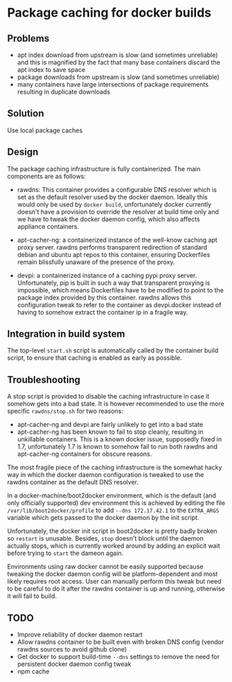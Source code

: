Package caching for docker builds
=================================

Problems
--------

 - apt index download from upstream is slow (and sometimes unreliable)
   and this is magnified by the fact that many base containers discard
   the apt index to save space
 - package downloads from upstream is slow (and sometimes unreliable)
 - many containers have large intersections of package requirements
   resulting in duplicate downloads


Solution
--------

 Use local package caches


Design
------

The package caching infrastructure is fully containerized. The main
components are as follows:

 - rawdns: This container provides a configurable DNS resolver which
   is set as the default resolver used by the docker daemon. Ideally
   this would only be used by `docker build`, unfortunately docker
   currently doesn't have a provision to override the resolver at build
   time only and we have to tweak the docker daemon config, which also
   affects appliance containers.
   
 - apt-cacher-ng: a containerized instance of the well-know caching apt
   proxy server. rawdns performs transparent redirection of standard
   debian and ubuntu apt repos to this container, ensuring Dockerfiles
   remain blissfully unaware of the presence of the proxy.

 - devpi: a containerized instance of a caching pypi proxy server.
   Unfortunately, pip is built in such a way that transparent proxying
   is impossible, which means Dockerfiles have to be modified to point
   to the package index provided by this container. rawdns allows this
   configuration tweak to refer to the container as devpi.docker instead
   of having to somehow extract the container ip in a fragile way.


Integration in build system
---------------------------

The top-level `start.sh` script is automatically called by the container
build script, to ensure that caching is enabled as early as possible.


Troubleshooting
---------------

A stop script is provided to disable the caching infrastructure in case
it somehow gets into a bad state. It is however recommended to use the
more specific `rawdns/stop.sh` for two reasons:
  - apt-cacher-ng and devpi are fairly unlikely to get into a bad state
  - apt-cacher-ng has been known to fail to stop cleanly, resulting in
    unkillable containers. This is a known docker issue, supposedly fixed
    in 1.7, unfortunately 1.7 is known to somehow fail to run both rawdns
    and apt-cacher-ng containers for obscure reasons.

The most fragile piece of the caching infrastructure is the somewhat hacky
way in which the docker daemon configuration is tweaked to use the rawdns
container as the default DNS resolver.

In a docker-machine/boot2docker environment, which is the default (and only
officially supported) dev environment this is achieved by editing the file
`/var/lib/boot2docker/profile` to add `--dns 172.17.42.1` to the `EXTRA_ARGS`
variable which gets passed to the docker daemon by the init script.

Unfortunately, the docker init script in boot2docker is pretty badly broken
so `restart` is unusable. Besides, `stop` doesn't block until the daemon
actually stops, which is currently worked around by adding an explicit wait
before trying to `start` the dameon again.

Environments using raw docker cannot be easily supported because tweaking the
docker daemon config will be platform-dependent and most likely requires root
access. User can manually perform this tweak but need to be careful to do it
after the rawdns container is up and running, otherwise it will fail to build.


TODO
----

 - Improve reliability of docker daemon restart
 - Allow rawdns container to be built even with broken DNS config (vendor
   rawdns sources to avoid github clone)
 - Get docker to support build-time `--dns` settings to remove the need for
   persistent docker daemon config tweak
 - npm cache

